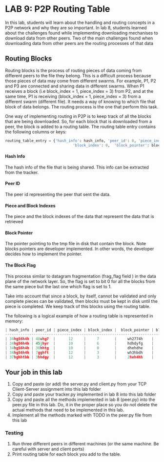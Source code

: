 # LAB 9: P2P Routing Table
In this lab, students will learn about the handling and routing concepts in a P2P network and why they are so important.
In lab 8, students learned about the challenges found while implementing downloading mechanises to download data from 
other peers. Two of the main challenges found when downloading data from other peers are the routing 
processes of that data 

## Routing Blocks 

Routing blocks is the process of routing pieces of data coming from different peers to the file they belong. 
This is a difficult process because those pieces of data may come from different swarms. 
For example, P1, P2 and P3 are connected and sharing data in different swarms. When P1 receives a block 
(i.e block_index = 1, piece_index = 3) from P2, and at the same time, P1 is receiving (block_index = 1, piece_index = 3)
from a different swarm (different file). It needs a way of knowing to which file that block of data belongs. 
The routing process is the one that perform this task. 

One way of implementing routing in P2P is to keep track of all the blocks that are being downloaded. So, for each block 
that is downloaded from a peer, the block is added to a routing table. The routing table entry contains the following 
columns or keys:

```python
routing_table_entry = {'hash_info': hash_info, 'peer_id': 0, 'piece_index': 0,
                               'block_index': 0,  'block_pointer': block_pointer, 'flag': block_flag} 
```

#### Hash Info

The hash info of the file that is being shared. This info can be extracted from the tracker. 

#### Peer ID 

The peer id representing the peer that sent the data. 

#### Piece and Block Indexes 

The piece and the block indexes of the data that represent the data that is retrieved

#### Block Pointer

The pointer pointing to the tmp file in disk that contain the block. Note blocks pointers are developer implemented. 
In other words, the developer decides how to implement the pointer.  

#### The Block Flag

This process similar to datagram fragmentation (frag_flag field ) in the data plane of the network layer. So, the flag 
is set to bit 0 for all the blocks from the same piece but the last one which flag is set to 1. 

Take into account that since a block, by itself, cannot be validated and only complete pieces can be validated, then 
blocks must be kept in disk until the piece is completed. We keep track of this blocks using the routing table. 

The following is a logical example of how a routing table is represented in memory:

```python 
| hash_info | peer_id | piece_index | block_index |  block_pointer | block_flag |
---------------------------------------------------------------------------------
| 34hg56h4h | 48uhg7  |      12     |     7       |     wh2774h    |    0       |
| 34hg56h4h | 45jhyr  |      10     |     6       |     hdhdyfg    |    0       |
| 34hg56h4h | 38hhtg  |      10     |     0       |     dhehdhe    |    0       |
| 34hg56h4h | 7gghft  |      12     |     3       |     wh3hbdh    |    0       |
| 37hghhtbb | 3hhdgy  |      12     |     3       |     2heh4hh    |    0       |
```

## Your job in this lab 

1. Copy and paste (or add) the server.py and client.py from your TCP Client-Server assignment into this lab folder
2. Copy and paste your tracker.py implemented in lab 8 into this lab folder
3. Copy and paste all the methods implemented in lab 8 (peer.py) into the peer.py file in this lab. Do, it in the proper
place so you do not delete the actual methods that need to be implemented in this lab.
2. Implement all the methods marked with TODO in the peer.py file from this lab

### Testing 

1. Run three different peers in different machines (or the same machine. Be careful with server and client ports) 
2. Print routing table for each block you add to the table. 


 








